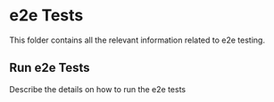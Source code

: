 # e2e Tests
This folder contains all the relevant information related to e2e testing.

## Run e2e Tests
Describe the details on how to run the e2e tests

